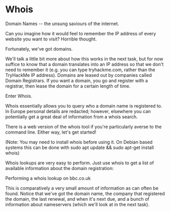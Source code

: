 # Whois

Domain Names -- the unsung saviours of the internet.

Can you imagine how it would feel to remember the IP address of every website you want to visit? Horrible thought.

Fortunately, we've got domains.

We'll talk a little bit more about how this works in the next task, but for now suffice to know that a domain translates into an IP address so that we don't need to remember it (e.g. you can type tryhackme.com, rather than the TryHackMe IP address). Domains are leased out by companies called Domain Registrars. If you want a domain, you go and register with a registrar, then lease the domain for a certain length of time. 

Enter Whois.

Whois essentially allows you to query who a domain name is registered to. In Europe personal details are redacted; however, elsewhere you can potentially get a great deal of information from a whois search.

There is a web version of the whois tool if you're particularly averse to the command line. Either way, let's get started!

(Note: You may need to install whois before using it. On Debian based systems this can be done with sudo apt update && sudo apt-get install whois)

Whois lookups are very easy to perform. Just use whois <domain> to get a list of available information about the domain registration:

Performing a whois lookup on bbc.co.uk

This is comparatively a very small amount of information as can often be found. Notice that we've got the domain name, the company that registered the domain, the last renewal, and when it's next due, and a bunch of information about nameservers (which we'll look at in the next task).

